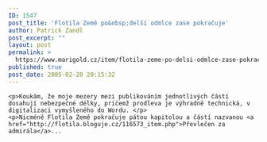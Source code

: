 ```yaml
---
ID: 1547
post_title: 'Flotila Země po&nbsp;delší odmlce zase pokračuje'
author: Patrick Zandl
post_excerpt: ""
layout: post
permalink: >
  https://www.marigold.cz/item/flotila-zeme-po-delsi-odmlce-zase-pokracuje
published: true
post_date: 2005-02-20 20:15:32
---
```

	<p>Koukám, že moje mezery mezi publikováním jednotlivých částí dosahují nebezpečné délky, pričemž prodleva je výhradně technická, v digitalizaci vymyšleného do Wordu. </p>
	<p>Nicméně Flotila Země pokračuje pátou kapitolou a částí nazvanou <a href="http://flotila.bloguje.cz/116573_item.php">Převlečen za admirála</a>...
</p>